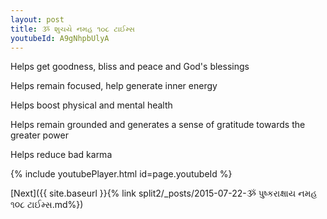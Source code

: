 ```yaml
---
layout: post
title: ૐ શુચયે નમહ ૧૦૮ ટાઈમ્સ
youtubeId: A9gNhpbUlyA
---
```

 
 
Helps get goodness, bliss and peace and God's blessings
 
Helps remain focused, help generate inner energy 
 
Helps boost physical and mental health 
 
Helps remain grounded and generates a sense of gratitude towards the greater power 
 
Helps reduce bad karma
 
 
 
 


{% include youtubePlayer.html id=page.youtubeId %}
 
[Next]({{ site.baseurl }}{% link  split2/_posts/2015-07-22-ૐ પુષ્કરાક્ષાય નમહ ૧૦૮ ટાઈમ્સ.md%})
 
